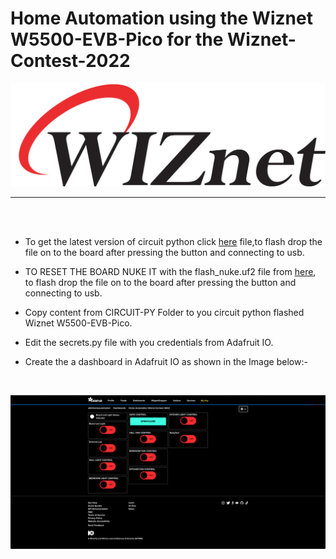 # Home Automation using the Wiznet W5500-EVB-Pico for the Wiznet-Contest-2022
![Wiznet](assets/cropped-wiznet-logo.png)
<hr/>
<br/><br/>

- To get the latest version of circuit python click [here](https://downloads.circuitpython.org/bin/raspberry_pi_pico/en_GB/adafruit-circuitpython-raspberry_pi_pico-en_GB-7.2.5.uf2) file,to flash drop the file on to the board after pressing the button and connecting to usb.

- TO RESET THE BOARD NUKE IT with the flash_nuke.uf2 file from [here](https://github.com/The-Tech-Troll-Tube/Wiznet-Contest-2022/raw/main/flash_nuke.uf2), to flash drop the file on to the board after pressing the button and connecting to usb.

- Copy content from CIRCUIT-PY Folder to you circuit python flashed Wiznet W5500-EVB-Pico.

- Edit the secrets.py file with you credentials from Adafruit IO.

- Create the a dashboard in Adafruit IO as shown in the Image below:-
<br/>

![Adafruit-dash-sample](assets/Adafruit-dash-sample.png)
